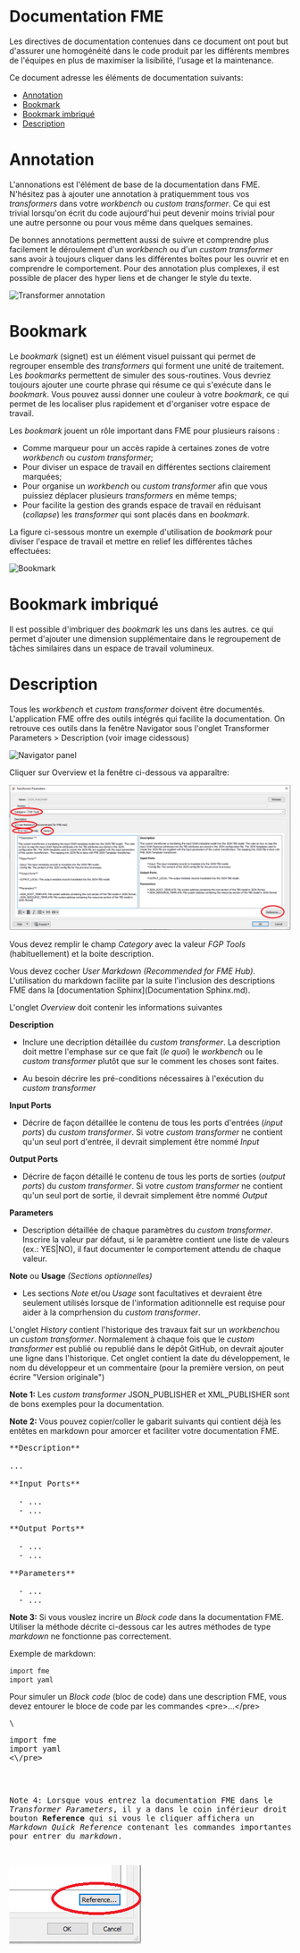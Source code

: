 # Documentation FME


Les directives de documentation contenues dans ce document ont pout but d'assurer une homogénéité dans le code produit par les différents membres de l'équipes en plus de maximiser la lisibilité, l'usage et la maintenance.

Ce document adresse les éléments de documentation suivants:

 - [Annotation](#Annotation)
 - [Bookmark](#Bookmark)
 - [Bookmark imbriqué](#Bookmark-imbriqué)
 - [Description](#Description)


# Annotation

L'annonations est l'élément de base de la documentation dans FME.  N'hésitez pas à ajouter une annotation à pratiquemment tous vos *transformers* dans votre *workbench* ou *custom transformer*.  Ce qui est trivial lorsqu'on écrit du code aujourd'hui peut devenir moins trivial pour une autre personne ou pour vous même dans quelques semaines.  

De bonnes annotations permettent aussi de suivre et comprendre plus facilement le déroulement d'un *workbench* ou d'un *custom transformer* sans avoir à toujours cliquer dans les différentes boîtes pour les ouvrir et en comprendre le comportement.  Pour des annotation plus complexes, il est possible de placer des hyper liens et de changer le style du texte.

![Transformer annotation](images/img_3.png)

# Bookmark

Le *bookmark* (signet) est un élément visuel puissant qui permet de regrouper ensemble des *transformers* qui forment une unité de traitement.  Les *bookmarks* permettent de simuler des sous-routines.  Vous devriez toujours ajouter une courte phrase qui résume ce qui s'exécute dans le *bookmark*.  Vous pouvez aussi donner une couleur à votre *bookmark*, ce qui permet de les localiser plus rapidement et d'organiser votre espace de travail.

Les *bookmark* jouent un rôle important dans FME pour plusieurs raisons :
  * Comme marqueur pour un accès rapide à certaines zones de votre *workbench* ou *custom transformer*;
  * Pour diviser un espace de travail en différentes sections clairement marquées;
  * Pour organise un *workbench* ou *custom transformer* afin que vous puissiez déplacer plusieurs *transformers* en même temps;
  * Pour facilite la gestion des grands espace de travail en réduisant (*collapse*) les *transformer* qui sont placés dans en *bookmark*.

La figure ci-sessous montre un exemple d'utilisation de *bookmark* pour diviser l'espace de travail et mettre en relief les différentes tâches effectuées:

![Bookmark](images/img.png)

# Bookmark imbriqué

Il est possible d'imbriquer des *bookmark* les uns dans les autres.  ce qui permet d'ajouter une dimension supplémentaire dans le regroupement de tâches similaires dans un espace de travail volumineux.

# Description

Tous les *workbench* et *custom transformer* doivent être documentés.  L'application FME offre des outils intégrés qui facilite la documentation.  On retrouve ces outils dans la fenêtre Navigator sous l'onglet Transformer Parameters > Description (voir image cidessous)

![Navigator panel](images/img_1.png)

Cliquer sur Overview et la fenêtre ci-dessous va apparaître:

![Transformer documentation](images/img_2.png)

Vous devez remplir le champ  *Category* avec la valeur *FGP Tools* (habituellement) et la boite description.

Vous devez cocher *User Markdown (Recommended for FME Hub)*.  L'utilisation du markdown facilite par la suite l'inclusion des descriptions FME dans la [documentation Sphinx](Documentation Sphinx.md). 

L'onglet *Overview* doit contenir les informations suivantes

**Description**

  * Inclure une decription détaillée du *custom transformer*.  La description doit mettre l'emphase sur ce que fait (*le quoi*) le *workbench* ou le *custom transformer* plutôt que sur le comment les choses sont faites.

  * Au besoin décrire les pré-conditions nécessaires à l'exécution du *custom transformer*

 
**Input Ports**

  * Décrire de façon détaillée le contenu de tous les ports d'entrées (*input ports*) du *custom transformer*. Si votre *custom transformer* ne contient qu'un seul port d'entrée, il devrait simplement être nommé *Input*


**Output Ports**

  * Décrire de façon détaillé le contenu de tous les ports de sorties (*output ports*) du *custom transformer*. Si votre *custom transformer* ne contient qu'un seul port de sortie, il devrait simplement être nommé *Output*


**Parameters**

  * Description détaillée de chaque paramètres du *custom transformer*.  Inscrire la valeur par défaut, si le paramètre contient une liste de valeurs (ex.: YES|NO), il faut documenter le comportement attendu de chaque valeur. 


**Note** ou **Usage** *(Sections optionnelles)*

  * Les sections *Note* et/ou *Usage* sont facultatives et devraient être seulement utilisés lorsque de l'information aditionnelle est requise pour aider à la comprhension du *custom transformer*.


L'onglet *History* contient l'historique des travaux fait sur un *workbench*ou un *custom transformer*.  Normalement à chaque fois que le *custom transformer* est publié ou republié dans le dépôt GitHub, on devrait ajouter une ligne dans l'historique.  Cet onglet contient la date du développement, le nom du développeur et un commentaire (pour la première version, on peut écrire "Version originale")

**Note 1:** Les *custom transformer* JSON_PUBLISHER et XML_PUBLISHER sont de bons exemples pour la documentation.

**Note 2:** Vous pouvez copier/coller le gabarit suivants qui contient déjà les entêtes en markdown pour amorcer et faciliter votre documentation FME.

<pre>
**Description**

...

**Input Ports**

  - ...    
  - ...

**Output Ports**

  - ...  
  - ...

**Parameters**
 
  - ...  
  - ...
</pre>

**Note 3:** Si vous vouslez incrire un *Block code* dans la documentation FME.  Utiliser la méthode décrite ci-dessous car les autres méthodes de type *markdown* ne fonctionne pas correctement.

Exemple de markdown:

    import fme
    import yaml

Pour simuler un *Block code* (bloc de code) dans une description FME, vous devez entourer le bloce de code par les commandes \<pre\>...<\/pre\> 

<pre>
\<pre>
import fme  
import yaml  
<\/pre>
</pre>

Note 4: Lorsque vous entrez la documentation FME dans le *Transformer Parameters*, il y a dans le coin inférieur droit un bouton **Reference** qui si vous le cliquer affichera un *Markdown Quick Reference* contenant les commandes importantes pour entrer du *markdown*.

![Bouton référence](images/img_9.png)
